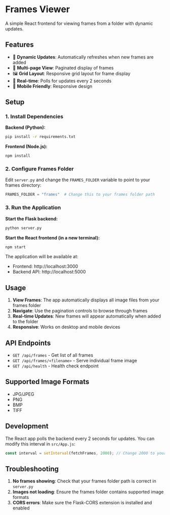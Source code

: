 # Frames Viewer

A simple React frontend for viewing frames from a folder with dynamic updates.

## Features

- 📁 **Dynamic Updates**: Automatically refreshes when new frames are added
- 📄 **Multi-page View**: Paginated display of frames
- 🖼️ **Grid Layout**: Responsive grid layout for frame display
- 🔄 **Real-time**: Polls for updates every 2 seconds
- 📱 **Mobile Friendly**: Responsive design

## Setup

### 1. Install Dependencies

**Backend (Python):**
```bash
pip install -r requirements.txt
```

**Frontend (Node.js):**
```bash
npm install
```

### 2. Configure Frames Folder

Edit `server.py` and change the `FRAMES_FOLDER` variable to point to your frames directory:

```python
FRAMES_FOLDER = "frames"  # Change this to your frames folder path
```

### 3. Run the Application

**Start the Flask backend:**
```bash
python server.py
```

**Start the React frontend (in a new terminal):**
```bash
npm start
```

The application will be available at:
- Frontend: http://localhost:3000
- Backend API: http://localhost:5000

## Usage

1. **View Frames**: The app automatically displays all image files from your frames folder
2. **Navigate**: Use the pagination controls to browse through frames
3. **Real-time Updates**: New frames will appear automatically when added to the folder
4. **Responsive**: Works on desktop and mobile devices

## API Endpoints

- `GET /api/frames` - Get list of all frames
- `GET /api/frames/<filename>` - Serve individual frame image
- `GET /api/health` - Health check endpoint

## Supported Image Formats

- JPG/JPEG
- PNG
- BMP
- TIFF

## Development

The React app polls the backend every 2 seconds for updates. You can modify this interval in `src/App.js`:

```javascript
const interval = setInterval(fetchFrames, 2000); // Change 2000 to your desired interval
```

## Troubleshooting

1. **No frames showing**: Check that your frames folder path is correct in `server.py`
2. **Images not loading**: Ensure the frames folder contains supported image formats
3. **CORS errors**: Make sure the Flask-CORS extension is installed and enabled